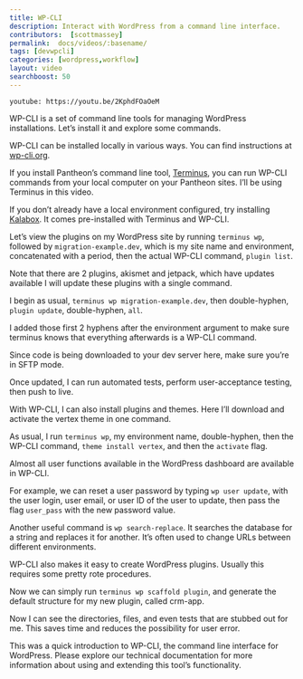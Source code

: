 ```yaml
---
title: WP-CLI
description: Interact with WordPress from a command line interface.
contributors:  [scottmassey]
permalink:  docs/videos/:basename/
tags: [devwpcli]
categories: [wordpress,workflow]
layout: video
searchboost: 50
---
```


`youtube: https://youtu.be/2KphdFOaOeM`

<Partial file="deprecate-kalabox.md" />

WP-CLI is a set of command line tools for managing WordPress installations. Let’s install it and explore some commands.

WP-CLI can be installed locally in various ways. You can find instructions at [wp-cli.org](https://make.wordpress.org/cli/handbook/installing/).

If you install Pantheon’s command line tool, [Terminus](/terminus/install/), you can run WP-CLI commands from your local computer on your Pantheon sites. I’ll be using Terminus in this video.

If you don’t already have a local environment configured, try installing [Kalabox](http://www.kalabox.io/). It comes pre-installed with Terminus and WP-CLI.

Let’s view the plugins on my WordPress site by running `terminus wp`, followed by `migration-example.dev`, which is my site name and environment, concatenated with a period, then the actual WP-CLI command, `plugin list`.

Note that there are 2 plugins, akismet and jetpack, which have updates available I will update these plugins with a single command.

I begin as usual, `terminus wp migration-example.dev`, then double-hyphen, `plugin update`, double-hyphen, `all`.

I added those first 2 hyphens after the environment argument to make sure terminus knows that everything afterwards is a WP-CLI command.

Since code is being downloaded to your dev server here, make sure you’re in SFTP mode.

Once updated, I can run automated tests, perform user-acceptance testing, then push to live.

With WP-CLI, I can also install plugins and themes. Here I’ll download and activate the vertex
theme in one command.

As usual, I run `terminus wp`, my environment name, double-hyphen, then the WP-CLI command, `theme install vertex`, and then the `activate` flag.

Almost all user functions available in the WordPress dashboard are available in WP-CLI.

For example, we can reset a user password by typing `wp user update`, with the user login, user email, or user ID of the user to update, then pass the flag `user_pass` with the new password value.

Another useful command is `wp search-replace`. It searches the database for a string and replaces it for another. It’s often used to change URLs between different environments.

WP-CLI also makes it easy to create WordPress plugins. Usually this requires some pretty rote procedures.

Now we can simply run `terminus wp scaffold plugin`, and generate the default structure for my new plugin, called crm-app.

Now I can see the directories, files, and even tests that are stubbed out for me. This saves time and reduces the possibility for user error.

This was a quick introduction to WP-CLI, the command line interface for WordPress. Please explore our technical documentation for more information about using and extending this tool’s functionality.
